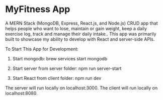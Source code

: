 # MyFitness App
A MERN Stack (MongoDB, Express, React.js, and Node.js) CRUD app that helps people who want to lose, maintain or gain weight, keep a daily exercise log, track and manage their daily intake.. This app was primarily built to showcase my ability to develop with React and server-side APIs.


To Start This App for Development:

1) Start mongodb:
brew services start mongodb

2) Start server from server folder:
npm run server-start

3) Start React from client folder:
npm run dev

The server will run locally on localhost:3000.
The client will run locally on localhost:8080.
